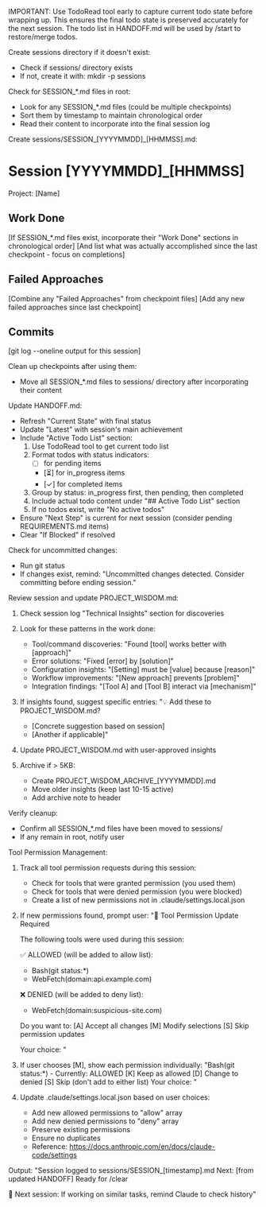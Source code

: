 IMPORTANT: Use TodoRead tool early to capture current todo state before wrapping up.
This ensures the final todo state is preserved accurately for the next session.
The todo list in HANDOFF.md will be used by /start to restore/merge todos.

Create sessions directory if it doesn't exist:
- Check if sessions/ directory exists
- If not, create it with: mkdir -p sessions

Check for SESSION_*.md files in root:
- Look for any SESSION_*.md files (could be multiple checkpoints)
- Sort them by timestamp to maintain chronological order
- Read their content to incorporate into the final session log

Create sessions/SESSION_[YYYYMMDD]_[HHMMSS].md:

# Session [YYYYMMDD]_[HHMMSS]
Project: [Name]

## Work Done
[If SESSION_*.md files exist, incorporate their "Work Done" sections in chronological order]
[And list what was actually accomplished since the last checkpoint - focus on completions]

## Failed Approaches
[Combine any "Failed Approaches" from checkpoint files]
[Add any new failed approaches since last checkpoint]

## Commits
[git log --oneline output for this session]

Clean up checkpoints after using them:
- Move all SESSION_*.md files to sessions/ directory after incorporating their content

Update HANDOFF.md:
- Refresh "Current State" with final status
- Update "Latest" with session's main achievement
- Include "Active Todo List" section:
  1. Use TodoRead tool to get current todo list
  2. Format todos with status indicators:
     - [ ] for pending items
     - [⏳] for in_progress items  
     - [✓] for completed items
  3. Group by status: in_progress first, then pending, then completed
  4. Include actual todo content under "## Active Todo List" section
  5. If no todos exist, write "No active todos"
- Ensure "Next Step" is current for next session (consider pending REQUIREMENTS.md items)
- Clear "If Blocked" if resolved

Check for uncommitted changes:
- Run git status
- If changes exist, remind: "Uncommitted changes detected. Consider committing before ending session."

Review session and update PROJECT_WISDOM.md:
1. Check session log "Technical Insights" section for discoveries
2. Look for these patterns in the work done:
   - Tool/command discoveries: "Found [tool] works better with [approach]"
   - Error solutions: "Fixed [error] by [solution]"
   - Configuration insights: "[Setting] must be [value] because [reason]"
   - Workflow improvements: "[New approach] prevents [problem]"
   - Integration findings: "[Tool A] and [Tool B] interact via [mechanism]"

3. If insights found, suggest specific entries:
   "💡 Add these to PROJECT_WISDOM.md?
   - [Concrete suggestion based on session]
   - [Another if applicable]"

4. Update PROJECT_WISDOM.md with user-approved insights

5. Archive if > 5KB:
   - Create PROJECT_WISDOM_ARCHIVE_[YYYYMMDD].md
   - Move older insights (keep last 10-15 active)
   - Add archive note to header

Verify cleanup:
- Confirm all SESSION_*.md files have been moved to sessions/
- If any remain in root, notify user

Tool Permission Management:
1. Track all tool permission requests during this session:
   - Check for tools that were granted permission (you used them)
   - Check for tools that were denied permission (you were blocked)
   - Create a list of new permissions not in .claude/settings.local.json

2. If new permissions found, prompt user:
   "🔧 Tool Permission Update Required
   
   The following tools were used during this session:
   
   ✅ ALLOWED (will be added to allow list):
   - Bash(git status:*)
   - WebFetch(domain:api.example.com)
   
   ❌ DENIED (will be added to deny list):
   - WebFetch(domain:suspicious-site.com)
   
   Do you want to:
   [A] Accept all changes
   [M] Modify selections
   [S] Skip permission updates
   
   Your choice: "

3. If user chooses [M], show each permission individually:
   "Bash(git status:*) - Currently: ALLOWED
   [K] Keep as allowed
   [D] Change to denied
   [S] Skip (don't add to either list)
   Your choice: "

4. Update .claude/settings.local.json based on user choices:
   - Add new allowed permissions to "allow" array
   - Add new denied permissions to "deny" array
   - Preserve existing permissions
   - Ensure no duplicates
   - Reference: https://docs.anthropic.com/en/docs/claude-code/settings

Output:
"Session logged to sessions/SESSION_[timestamp].md
Next: [from updated HANDOFF]
Ready for /clear

💭 Next session: If working on similar tasks, remind Claude to check history"